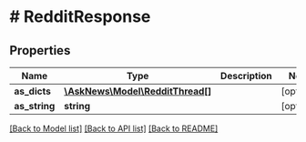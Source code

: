 # # RedditResponse

## Properties

Name | Type | Description | Notes
------------ | ------------- | ------------- | -------------
**as_dicts** | [**\AskNews\Model\RedditThread[]**](RedditThread.md) |  | [optional]
**as_string** | **string** |  | [optional]

[[Back to Model list]](../../README.md#models) [[Back to API list]](../../README.md#endpoints) [[Back to README]](../../README.md)
